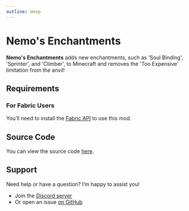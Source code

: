 ```yaml
---
outline: deep
---
```


# Nemo's Enchantments

**Nemo's Enchantments** adds new enchantments, such as 'Soul Binding', 'Sprinter', and 'Climber', to Minecraft and removes the 'Too Expensive' limitation from the anvil!

<!--@include: @/../templates/minecraft-note.md-->

## Requirements

### For Fabric Users

You’ll need to install the [Fabric API](https://www.curseforge.com/minecraft/mc-mods/fabric-api) to use this mod.

## Source Code

You can view the source code [here](https://github.com/NemoNotFound/NemosEnchantments).

## Support

Need help or have a question? I’m happy to assist you!

- Join the [Discord server](https://discord.com/invite/yxs9dga)
- Or open an issue [on GitHub](https://github.com/NemoNotFound/NemosEnchantments/issues)
